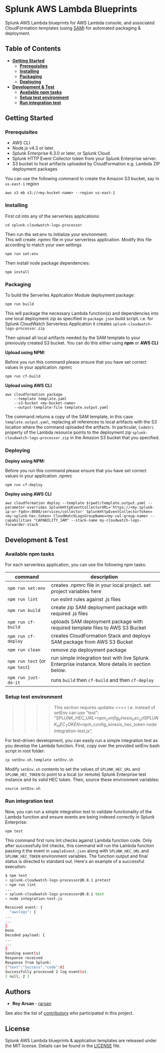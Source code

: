 # Splunk AWS Lambda Blueprints
Splunk AWS Lambda blueprints for AWS Lambda console, and associated CloudFormation templates (using [SAM](https://github.com/awslabs/serverless-application-model)) for automated packaging & deployment.

## Table of Contents
* **[Getting Started](#getting-started)**
     * **[Prerequisites](#prerequisites)**
     * **[Installing](#installing)**
     * **[Packaging](#packaging)**
     * **[Deploying](#deploying)**
* **[Development & Test](#development--test)**
     * **[Available npm tasks](#available-npm-tasks)**
     * **[Setup test environment](#setup-test-environment)**
     * **[Run integration test](#run-integration-test)**

## Getting Started

### Prerequisites
- AWS CLI
- Node.js v4.3 or later.
- Splunk Enterprise 6.3.0 or later, or Splunk Cloud.
- Splunk HTTP Event Collector token from your Splunk Enterprise server.
- S3 bucket to host artifacts uploaded by CloudFormation e.g. Lambda ZIP deployment packages

You can use the following command to create the Amazon S3 bucket, say in `us-east-1` region
```
aws s3 mb s3://<my-bucket-name> --region us-east-1
```

### Installing
First cd into any of the serverless applications:
```
cd splunk-cloudwatch-logs-processor
```
Then run the set:env to initialize your environment.  
This will create .npmrc file in your serverless application.
Modify this file according to match your own settings
```
npm run set:env
```

Then install node package dependencies:
```
npm install
```

### Packaging
To build the Serverles Application Module deployment package:
```
npm run build
```
This will package the necessary Lambda function(s) and dependencies into one local deployment zip as specified in `package.json` build script. i.e. for Splunk CloudWatch Serverless Application it creates `splunk-cloudwatch-logs-processor.zip`

Then upload all local artifacts needed by the SAM template to your previously created S3 bucket.
You can do this either using **npm** or **AWS CLI**

**Upload using NPM:**

Before you run this command please ensure that you have set correct values in your application .npmrc
```
npm run cf-build
```

**Upload using AWS CLI**
```
aws cloudformation package 
    --template template.yaml 
    --s3-bucket <my-bucket-name> 
    --output-template-file template.output.yaml
```

The command returns a copy of the SAM template, in this case `template.output.yaml`, replacing all references to local artifacts with the S3 location where the command uploaded the artifacts. In particular, `CodeUri` property of the Lambda resource points to the deployment zip `splunk-cloudwatch-logs-processor.zip` in the Amazon S3 bucket that you specified.

### Deploying
**Deploy using NPM:**

Before you run this command please ensure that you have set correct values in your application .npmrc
```
npm run cf-deploy
```

**Deploy using AWS CLI**
```
aws cloudformation deploy --template $(pwd)/template.output.yaml --parameter-overrides SplunkHttpEventCollectorURL='https://<my-splunk-ip-or-fqdn>:8088/services/collector' SplunkHttpEventCollectorToken=<my-splunk-hec-token> CloudWatchLogsGroupName=<my-cwl-group-name> --capabilities "CAPABILITY_IAM" --stack-name my-cloudwatch-logs-forwarder-stack
```

## Development & Test

### Available npm tasks
For each serverless application, you can use the following npm tasks:

| command | description |
| --- | --- |
| `npm run set:env`| creates .npmrc file in your local project. set project variables here |
| `npm run lint` | run eslint rules against .js files |
| `npm run build` | create zip SAM deployment package with required .js files |
| `npm run cf-build` | uploads SAM deployment package with required template files to AWS S3 Bucket|
| `npm run cf-deploy` | creates CloudFormation Stack and deploys SAM package from AWS S3 Bucket|
| `npm run clean` | remove zip deployment package |
| `npm run test` (or `npm test`) | run simple integration test with live Splunk Enterprise instance. More details in section below. |
| `npm run just-do-it` | runs `build` then `cf-build` and then `cf-deploy` |

### Setup test environment

>>>> This section requires updates <<<<
i.e. instead of setEnv can use
"test": "SPLUNK_HEC_URL=$npm_config_kinesis_hec_url SPLUNK_HEC_TOKEN=$npm_config_kinesis_hec_token node integration-test.js",
    
For test-driven development, you can easily run a simple integration test as you develop the Lambda function.
First, copy over the provided setEnv bash script in root folder:
```
cp setEnv.sh.template setEnv.sh
```
Modify `setEnv.sh` contents to set the values of `SPLUNK_HEC_URL` and `SPLUNK_HEC_TOKEN` to point to a local (or remote) Splunk Enterprise test instance and its valid HEC token. Then, source these environment variables:
```
source setEnv.sh
```
### Run integration test
Now, you can run a simple integration test to validate functionality of the Lambda function and ensure events are being indexed correctly in Splunk Enterprise:
```
npm test
```
This command first runs lint checks against Lambda function code. Only after successfully lint checks, this command will run the Lambda function passing it the event in `sampleEvent.json` along with `SPLUNK_HEC_URL` and `SPLUNK_HEC_TOKEN` environment variables. The function output and final status is directed to standard out. Here's an example of a successful execution:
```bash
$ npm test
> splunk-cloudwatch-logs-processor@0.8.1 pretest
> npm run lint
...
> splunk-cloudwatch-logs-processor@0.8.1 test
> node integration-test.js

Received event: {
  "awslogs": {
...
...
}
Done
Decoded payload: {
...
...
}
Sending event(s)
Response received
Response from Splunk:
{"text":"Success","code":0}
Successfully processed 2 log event(s).
[ null, 2 ]
```

## Authors
* **Roy Arsan** - [rarsan](https://github.com/rarsan)

See also the list of [contributors](https://github.com/your/project/contributors) who participated in this project.

## License
Splunk AWS Lambda blueprints & application templates are released under the MIT license. Details can be found in the [LICENSE](LICENSE.txt) file.
